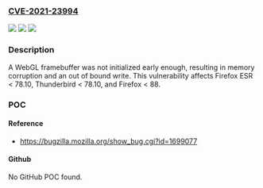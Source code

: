 ### [CVE-2021-23994](https://cve.mitre.org/cgi-bin/cvename.cgi?name=CVE-2021-23994)
![](https://img.shields.io/static/v1?label=Product&message=Firefox&color=blue)
![](https://img.shields.io/static/v1?label=Version&message=%3C%2088%20&color=brighgreen)
![](https://img.shields.io/static/v1?label=Vulnerability&message=Out%20of%20bound%20write%20due%20to%20lazy%20initialization&color=brighgreen)

### Description

A WebGL framebuffer was not initialized early enough, resulting in memory corruption and an out of bound write. This vulnerability affects Firefox ESR < 78.10, Thunderbird < 78.10, and Firefox < 88.

### POC

#### Reference
- https://bugzilla.mozilla.org/show_bug.cgi?id=1699077

#### Github
No GitHub POC found.

